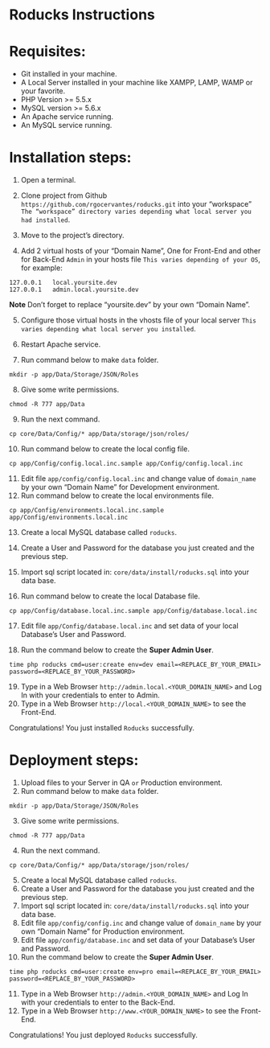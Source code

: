 # Roducks Instructions

# Requisites:

* Git installed in your machine.
* A Local Server installed in your machine like XAMPP, LAMP, WAMP or your favorite.
* PHP Version >= 5.5.x
* MySQL version >= 5.6.x
* An Apache service running.
* An MySQL service running.

# Installation steps:

1. Open a terminal.
2. Clone project from Github `https://github.com/rgocervantes/roducks.git` into your “workspace” `The “workspace” directory varies depending what local server you had installed`.
3. Move to the project’s directory.

4. Add 2 virtual hosts of your “Domain Name”, One for Front-End and other for Back-End `Admin` in your hosts file `This varies depending of your OS`, for example:
```
127.0.0.1	local.yoursite.dev
127.0.0.1	admin.local.yoursite.dev
```
**Note** Don’t forget to replace “yoursite.dev” by your own “Domain Name”.

5. Configure those virtual hosts in the vhosts file of your local server `This varies depending what local server you installed`.
6. Restart Apache service.

7. Run command below to make `data` folder.
```
mkdir -p app/Data/Storage/JSON/Roles
```
8. Give some write permissions.
```
chmod -R 777 app/Data
```
9. Run the next command.
```
cp core/Data/Config/* app/Data/storage/json/roles/
```
10. Run command below to create the local config file.
```
cp app/Config/config.local.inc.sample app/Config/config.local.inc
```
11. Edit file `app/config/config.local.inc` and change value of `domain_name` by your own “Domain Name” for Development environment.
12. Run command below to create the local environments file.
```
cp app/Config/environments.local.inc.sample app/Config/environments.local.inc
```
13. Create a local MySQL database called `roducks`.
14. Create a User and Password for the database you just created and the previous step.
15. Import sql script located in: `core/data/install/roducks.sql` into your data base.

16. Run command below to create the local Database file.
```
cp app/Config/database.local.inc.sample app/Config/database.local.inc
```
17. Edit file `app/Config/database.local.inc` and set data of your local Database’s User and Password.

18. Run the command below to create the **Super Admin User**.
```
time php roducks cmd=user:create env=dev email=<REPLACE_BY_YOUR_EMAIL> password=<REPLACE_BY_YOUR_PASSWORD>
```
19. Type in a Web Browser `http://admin.local.<YOUR_DOMAIN_NAME>` and Log In with your credentials to enter to Admin.
20. Type in a Web Browser `http://local.<YOUR_DOMAIN_NAME>` to see the Front-End.

Congratulations! You just installed `Roducks` successfully.

# Deployment steps:

1. Upload files to your Server in QA `or` Production environment.
2. Run command below to make `data` folder.
```
mkdir -p app/Data/Storage/JSON/Roles
```
3. Give some write permissions.
```
chmod -R 777 app/Data
```
4. Run the next command.
```
cp core/Data/Config/* app/Data/storage/json/roles/
```
5. Create a local MySQL database called `roducks`.
6. Create a User and Password for the database you just created and the previous step.
7. Import sql script located in: `core/data/install/roducks.sql` into your data base.
8. Edit file `app/config/config.inc` and change value of `domain_name` by your own “Domain Name” for Production environment.
9. Edit file `app/config/database.inc` and set data of your Database’s User and Password.
10. Run the command below to create the **Super Admin User**.
```
time php roducks cmd=user:create env=pro email=<REPLACE_BY_YOUR_EMAIL> password=<REPLACE_BY_YOUR_PASSWORD>
```
11. Type in a Web Browser `http://admin.<YOUR_DOMAIN_NAME>` and Log In with your credentials to enter to the Back-End.
12. Type in a Web Browser `http://www.<YOUR_DOMAIN_NAME>` to see the Front-End.

Congratulations! You just deployed `Roducks` successfully.

